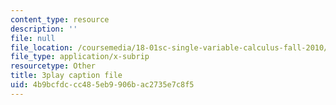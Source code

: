 ```yaml
---
content_type: resource
description: ''
file: null
file_location: /coursemedia/18-01sc-single-variable-calculus-fall-2010/4b9bcfdccc485eb9906bac2735e7c8f5_4sTKcvYMNxk.vtt
file_type: application/x-subrip
resourcetype: Other
title: 3play caption file
uid: 4b9bcfdc-cc48-5eb9-906b-ac2735e7c8f5
---
```


